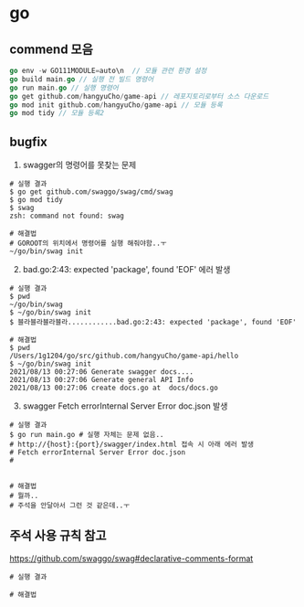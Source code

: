 # go

## commend 모음
``` go 
go env -w GO111MODULE=auto\n  // 모듈 관련 환경 설정
go build main.go // 실행 전 빌드 명령어
go run main.go // 실행 명령어
go get github.com/hangyuCho/game-api // 레포지토리로부터 소스 다운로드
go mod init github.com/hangyuCho/game-api // 모듈 등록
go mod tidy // 모듈 등록2
```

## bugfix
1. swagger의 명령어를 못찾는 문제
``` shell
# 실행 결과
$ go get github.com/swaggo/swag/cmd/swag
$ go mod tidy
$ swag
zsh: command not found: swag

# 해결법
# GOROOT의 위치에서 명령어를 실행 해줘야함..ㅜ
~/go/bin/swag init
```

2. bad.go:2:43: expected 'package', found 'EOF' 에러 발생

``` shell
# 실행 결과
$ pwd
~/go/bin/swag
$ ~/go/bin/swag init
$ 블라블라블라블라............bad.go:2:43: expected 'package', found 'EOF'

# 해결법
$ pwd
/Users/1g1204/go/src/github.com/hangyuCho/game-api/hello
$ ~/go/bin/swag init
2021/08/13 00:27:06 Generate swagger docs....
2021/08/13 00:27:06 Generate general API Info
2021/08/13 00:27:06 create docs.go at  docs/docs.go
```

3. swagger Fetch errorInternal Server Error doc.json 발생
``` shell
# 실행 결과
$ go run main.go # 실행 자체는 문제 없음..
# http://{host}:{port}/swagger/index.html 접속 시 아래 에러 발생
# Fetch errorInternal Server Error doc.json
# 


# 해결법
# 뭘까..
# 주석을 안달아서 그런 것 같은데..ㅜ
```

 ## 주석 사용 규칙 참고
 https://github.com/swaggo/swag#declarative-comments-format
 

``` shell
# 실행 결과

# 해결법

```